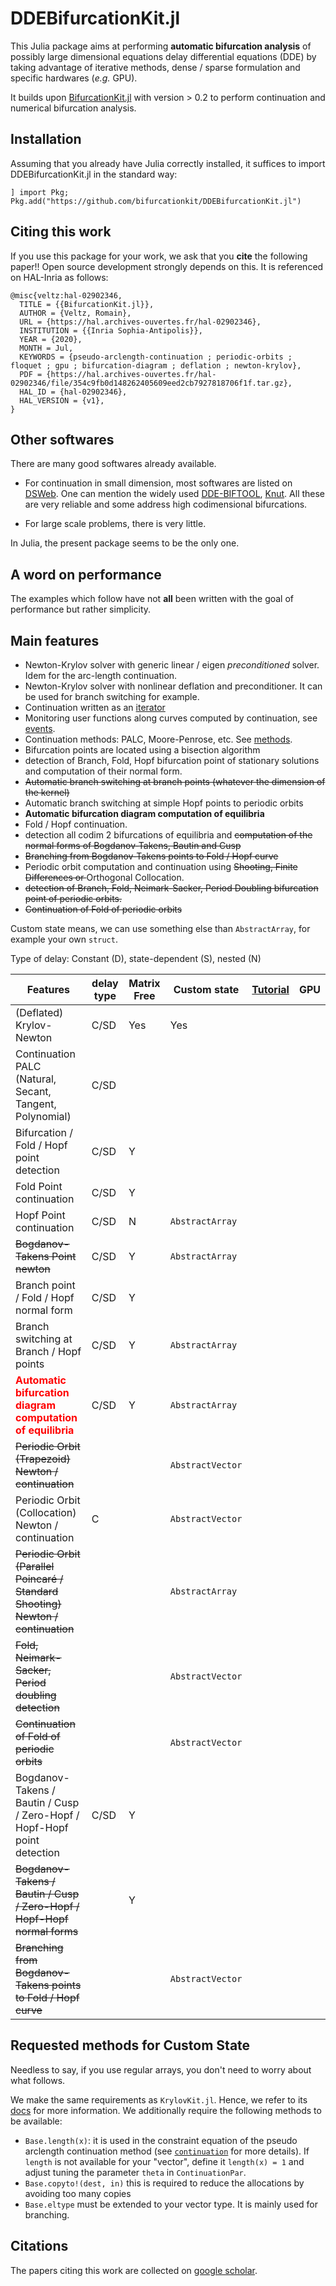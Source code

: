 # DDEBifurcationKit.jl

This Julia package aims at performing **automatic bifurcation analysis** of possibly large dimensional equations delay differential equations (DDE) by taking advantage of iterative methods, dense / sparse formulation and specific hardwares (*e.g.* GPU).

It builds upon [BifurcationKit.jl]() with version > 0.2 to perform continuation and numerical bifurcation analysis.

## Installation

Assuming that you already have Julia correctly installed, it suffices to import DDEBifurcationKit.jl in the standard way:

`] import Pkg; Pkg.add("https://github.com/bifurcationkit/DDEBifurcationKit.jl")`

## Citing this work
If you use this package for your work, we ask that you **cite** the following paper!! Open source development strongly depends on this. It is referenced on HAL-Inria as follows:

```
@misc{veltz:hal-02902346,
  TITLE = {{BifurcationKit.jl}},
  AUTHOR = {Veltz, Romain},
  URL = {https://hal.archives-ouvertes.fr/hal-02902346},
  INSTITUTION = {{Inria Sophia-Antipolis}},
  YEAR = {2020},
  MONTH = Jul,
  KEYWORDS = {pseudo-arclength-continuation ; periodic-orbits ; floquet ; gpu ; bifurcation-diagram ; deflation ; newton-krylov},
  PDF = {https://hal.archives-ouvertes.fr/hal-02902346/file/354c9fb0d148262405609eed2cb7927818706f1f.tar.gz},
  HAL_ID = {hal-02902346},
  HAL_VERSION = {v1},
}
```

## Other softwares

There are many good softwares already available.

- For continuation in small dimension, most softwares are listed on [DSWeb](https://ddebiftool.sourceforge.net). One can mention the widely used [DDE-BIFTOOL](http://www.math.pitt.edu/~bard/xpp/xpp.html), [Knut](https://rs1909.github.io/knut/). All these are very reliable and some address high codimensional bifurcations.

- For large scale problems, there is very little.

In Julia, the present package seems to be the only one.

## A word on performance

The examples which follow have not **all** been written with the goal of performance but rather simplicity.

## Main features

- Newton-Krylov solver with generic linear / eigen *preconditioned* solver. Idem for the arc-length continuation.
- Newton-Krylov solver with nonlinear deflation and preconditioner. It can be used for branch switching for example.
- Continuation written as an [iterator](https://bifurcationkit.github.io/BifurcationKitDocs.jl/dev/iterator/)
- Monitoring user functions along curves computed by continuation, see [events](https://bifurcationkit.github.io/BifurcationKitDocs.jl/dev/EventCallback/).
- Continuation methods: PALC, Moore-Penrose, etc. See [methods](https://bifurcationkit.github.io/BifurcationKitDocs.jl/stable/IntroContinuation/).
- Bifurcation points are located using a bisection algorithm
- detection of Branch, Fold, Hopf bifurcation point of stationary solutions and computation of their normal form.
- <s>Automatic branch switching at branch points (whatever the dimension of the kernel)</s>
- Automatic branch switching at simple Hopf points to periodic orbits
- **Automatic bifurcation diagram computation of equilibria**
- Fold / Hopf continuation.
- detection all codim 2 bifurcations of equilibria and <s>computation of the normal forms of Bogdanov-Takens, Bautin and Cusp</s>
- <s>Branching from Bogdanov-Takens points to Fold / Hopf curve</s>
- Periodic orbit computation and continuation using <s>Shooting, Finite Differences or </s>Orthogonal Collocation.
- <s>detection of Branch, Fold, Neimark-Sacker, Period Doubling bifurcation point of periodic orbits.</s>
- <s>Continuation of Fold of periodic orbits</s>

Custom state means, we can use something else than `AbstractArray`, for example your own `struct`.

Type of delay: Constant (D), state-dependent (S), nested (N)

|Features| delay type | Matrix Free|Custom state| [Tutorial](https://bifurcationkit.github.io/BifurcationKitDocs.jl/dev/tutorials/tutorials/) | GPU |
|---|---|---|---|---|---|
| (Deflated) Krylov-Newton| C/SD |  Yes | Yes| | |
| Continuation PALC (Natural, Secant, Tangent, Polynomial) | C/SD| | | | |
| Bifurcation / Fold / Hopf point detection | C/SD | Y|   |  | |
| Fold Point continuation |C/SD | Y |  |  |
| Hopf Point continuation | C/SD | N | `AbstractArray` | | |
| ~~Bogdanov-Takens Point newton~~ | C/SD | Y | `AbstractArray` | | |
| Branch point / Fold / Hopf normal form | C/SD | Y|  | |  | |
| Branch switching at Branch / Hopf points | C/SD | Y | `AbstractArray` |  |  
| <span style="color:red">**Automatic bifurcation diagram computation of equilibria**</span> | C/SD| Y| `AbstractArray` |  | |
| ~~Periodic Orbit (Trapezoid) Newton / continuation~~ | | | `AbstractVector` |  | |
| Periodic Orbit (Collocation) Newton / continuation | C |  | `AbstractVector` |  | |
| ~~Periodic Orbit (Parallel Poincaré / Standard Shooting) Newton / continuation~~ | | | `AbstractArray` |   | |
| ~~Fold, Neimark-Sacker, Period doubling detection~~ | | | `AbstractVector` |   | |
| ~~Continuation of Fold of periodic orbits~~ | | | `AbstractVector` |  |  |
| Bogdanov-Takens / Bautin / Cusp / Zero-Hopf / Hopf-Hopf point detection | C/SD| Y|  |  |
|~~Bogdanov-Takens / Bautin / Cusp / Zero-Hopf / Hopf-Hopf normal forms~~ | | Y|  |  |
| ~~Branching from Bogdanov-Takens points to Fold / Hopf curve~~ |  | |  `AbstractVector` | |  |

## Requested methods for Custom State
Needless to say, if you use regular arrays, you don't need to worry about what follows.

We make the same requirements as `KrylovKit.jl`. Hence, we refer to its [docs](https://jutho.github.io/KrylovKit.jl/stable/#Package-features-and-alternatives-1) for more information. We additionally require the following methods to be available:

- `Base.length(x)`: it is used in the constraint equation of the pseudo arclength continuation method (see [`continuation`](@ref) for more details). If `length` is not available for your "vector", define it `length(x) = 1` and adjust tuning the parameter `theta` in `ContinuationPar`.
- `Base.copyto!(dest, in)` this is required to reduce the allocations by avoiding too many copies
- `Base.eltype` must be extended to your vector type. It is mainly used for branching.

## Citations
The papers citing this work are collected on [google scholar](https://scholar.google.fr/scholar?hl=fr&as_sdt=2005&cites=159498619004863176%2C8662907770106865595&scipsc=&as_ylo=&as_yhi=).